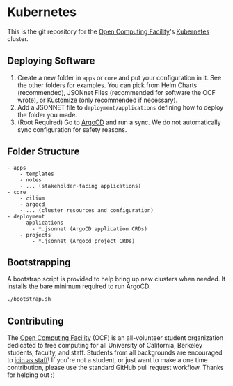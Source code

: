 # Kubernetes

This is the git repository for the [Open Computing Facility](https://ocf.berkeley.edu/)'s [Kubernetes](https://k8s.io/) cluster.

## Deploying Software

1. Create a new folder in `apps` or `core` and put your configuration in it. See the other folders for examples. You can pick from Helm Charts (recommended), JSONnet Files (recommended for software the OCF wrote), or Kustomize (only recommended if necessary).
2. Add a JSONNET file to `deployment/applications` defining how to deploy the folder you made.
3. (Root Required) Go to [ArgoCD](https://argo.ocf.berkeley.edu/) and run a sync. We do not automatically sync configuration for safety reasons.

## Folder Structure

```
- apps
    - templates
    - notes
    - ... (stakeholder-facing applications)
- core
    - cilium
    - argocd
    - ... (cluster resources and configuration)
- deployment
    - applications
        - *.jsonnet (ArgoCD application CRDs)
    - projects
        - *.jsonnet (Argocd project CRDs)
```

## Bootstrapping

A bootstrap script is provided to help bring up new clusters when needed. It installs the bare minimum required to run ArgoCD.

```bash
./bootstrap.sh
```

## Contributing

The [Open Computing Facility](https://ocf.berkeley.edu/) (OCF) is an all-volunteer student organization dedicated to free computing for all University of California, Berkeley students, faculty, and staff. Students from all backgrounds are encouraged to [join as staff](https://ocf.io/getinvolved)! If you're not a student, or just want to make a one time contribution, please use the standard GitHub pull request workflow. Thanks for helping out :)

